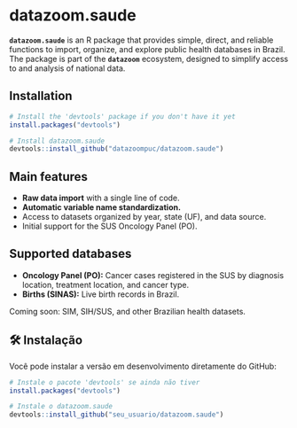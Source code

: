 # datazoom.saude

**`datazoom.saude`** is an R package that provides simple, direct, and reliable functions to import, organize, and explore public health databases in Brazil.  
The package is part of the **`datazoom`** ecosystem, designed to simplify access to and analysis of national data.

## Installation
```r
# Install the 'devtools' package if you don't have it yet
install.packages("devtools")

# Install datazoom.saude
devtools::install_github("datazoompuc/datazoom.saude")
```
## Main features

- **Raw data import** with a single line of code.
- **Automatic variable name standardization.**
- Access to datasets organized by year, state (UF), and data source.
- Initial support for the SUS Oncology Panel (PO).

## Supported databases

- **Oncology Panel (PO):** Cancer cases registered in the SUS by diagnosis location, treatment location, and cancer type.
- **Births (SINAS):** Live birth records in Brazil.

Coming soon: SIM, SIH/SUS, and other Brazilian health datasets.

## 🛠️ Instalação

Você pode instalar a versão em desenvolvimento diretamente do GitHub:

```r
# Instale o pacote 'devtools' se ainda não tiver
install.packages("devtools")

# Instale o datazoom.saude
devtools::install_github("seu_usuario/datazoom.saude")
